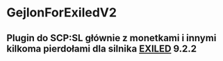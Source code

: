 # GejlonForExiledV2
## Plugin do SCP:SL głównie z monetkami i innymi kilkoma pierdołami dla silnika [EXILED](https://github.com/ExMod-Team/EXILED) 9.2.2
